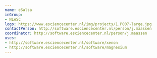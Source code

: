 ```yaml
---
name: eSalsa
inGroup:
- NLeSC
logo: https://www.esciencecenter.nl/img/projects/1.P007-large.jpg
contactPerson: http://software.esciencecenter.nl/person/j.maassen
coordinator: http://software.esciencecenter.nl/person/j.maassen
uses:
- http://software.esciencecenter.nl/software/xenon
- http://software.esciencecenter.nl/software/magnesium
---
```


